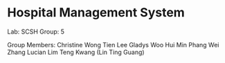 # Hospital Management System

Lab: SCSH
Group: 5

Group Members:
Christine Wong Tien Lee
Gladys Woo Hui Min
Phang Wei Zhang
Lucian Lim Teng Kwang (Lin Ting Guang)
